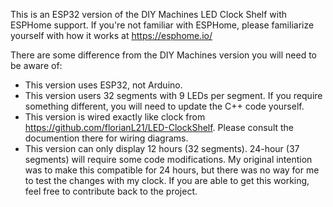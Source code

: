 This is an ESP32 version of the DIY Machines LED Clock Shelf with ESPHome support.  If you're not familiar with ESPHome, please familiarize yourself with how it works at https://esphome.io/

There are some difference from the DIY Machines version you will need to be aware of:
- This version uses ESP32, not Arduino.
- This version users 32 segments with 9 LEDs per segment. If you require something different, you will need to update the C++ code yourself.
- This version is wired exactly like clock from https://github.com/florianL21/LED-ClockShelf.  Please consult the documention there for wiring diagrams.
- This version can only display 12 hours (32 segments).  24-hour (37 segments) will require some code modifications.  My original intention was to make this compatible for 24 hours, but there was no way for me to test the changes with my clock. If you are able to get this working, feel free to contribute back to the project.
